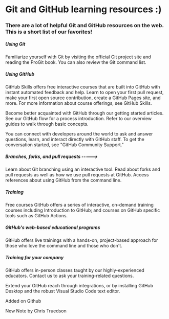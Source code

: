 # Git and GitHub learning resources :)

### There are a lot of helpful Git and GitHub resources on the web. This is a short list of our favorites!

##### Using Git
Familiarize yourself with Git by visiting the official Git project site and reading the ProGit book. You can also review the Git command list.

##### Using GitHub
GitHub Skills offers free interactive courses that are built into GitHub with instant automated feedback and help. Learn to open your first pull request, make your first open source contribution, create a GitHub Pages site, and more. For more information about course offerings, see GitHub Skills.

Become better acquainted with GitHub through our getting started articles. See our GitHub flow for a process introduction. Refer to our overview guides to walk through basic concepts.

You can connect with developers around the world to ask and answer questions, learn, and interact directly with GitHub staff. To get the conversation started, see "GitHub Community Support."

##### Branches, forks, and pull requests ----->
Learn about Git branching using an interactive tool. Read about forks and pull requests as well as how we use pull requests at GitHub. Access references about using GitHub from the command line.

##### Training
Free courses
GitHub offers a series of interactive, on-demand training courses including Introduction to GitHub; and courses on GitHub specific tools such as GitHub Actions.

##### GitHub's web-based educational programs
GitHub offers live trainings with a hands-on, project-based approach for those who love the command line and those who don't.

##### Training for your company
GitHub offers in-person classes taught by our highly-experienced educators. Contact us to ask your training-related questions.

Extend your GitHub reach through integrations, or by installing GitHub Desktop and the robust Visual Studio Code text editor.

Added on Github

New Note by Chris Truedson
